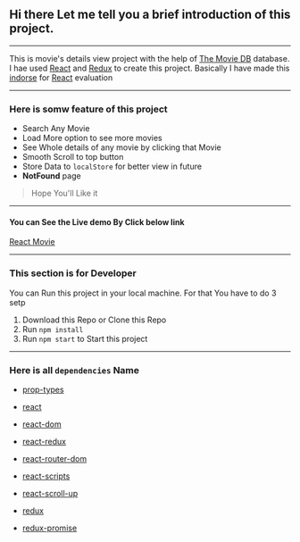 ## Hi there Let me tell you a brief introduction of this project.

---

This is movie's details view project with the help of [The Movie DB](https://www.themoviedb.org/) database. I hae used [React](https://redux.js.org/) and [Redux](https://redux.js.org/) to create this project. Basically I have made this [indorse](https://indorse.io/) for [React](https://redux.js.org/) evaluation

---

### Here is somw feature of this project

-   Search Any Movie
-   Load More option to see more movies
-   See Whole details of any movie by clicking that Movie
-   Smooth Scroll to top button
-   Store Data to `localStore` for better view in future
-   **NotFound** page

> Hope You'll Like it

---

#### You can See the Live demo By Click below link

[React Movie]()

---

### This section is for Developer

You can Run this project in your local machine. For that You have to do 3 setp

1. Download this Repo or Clone this Repo
2. Run `npm install`
3. Run `npm start` to Start this project

---

### Here is all `dependencies` Name

-   [prop-types](https://www.npmjs.com/package/prop-types)

-   [react](https://reactjs.org/)

-   [react-dom](https://reactjs.org/)

-   [react-redux](https://redux.js.org/basics/usage-with-react)

-   [react-router-dom](https://reactjs.org/)

-   [react-scripts](https://reactjs.org/)

-   [react-scroll-up](https://github.com/milosjanda/react-scroll-up)

-   [redux](https://redux.js.org/)

-   [redux-promise](https://www.npmjs.com/package/redux-promise)
